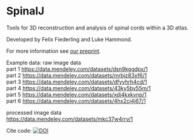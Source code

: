 # SpinalJ
Tools for 3D reconstruction and analysis of spinal cords within a 3D atlas.

Developed by Felix Fiederling and Luke Hammond.

For more information see [our preprint](https://www.biorxiv.org/content/10.1101/2021.05.06.443008v1.abstract).

Example data: 
raw image data
<br>
part 1 https://data.mendeley.com/datasets/dsn9kggdpx/1
<br>
part 2 https://data.mendeley.com/datasets/mrbjz83xf6/1
<br>
part 3 https://data.mendeley.com/datasets/dfyvhrh4cd/1
<br>
part 4 https://data.mendeley.com/datasets/43ky5by55m/1
<br>
part 5 https://data.mendeley.com/datasets/xdj4kxkvnp/1
<br>
part 6 https://data.mendeley.com/datasets/4hx2cj4j67/1

processed image data
<br>
https://data.mendeley.com/datasets/mkc37w4rrv/1




Cite code: [![DOI](https://zenodo.org/badge/321784718.svg)](https://zenodo.org/badge/latestdoi/321784718)
